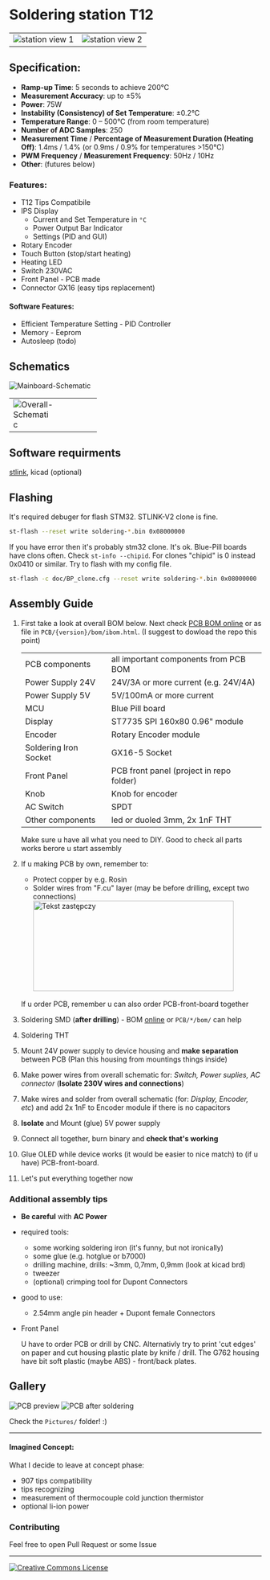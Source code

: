 # Soldering station T12

<table>
    <td><img src="Pictures/Photos/IMG_20240221_182605.jpg" alt="station view 1""></td>
    <td><img src="Pictures/Photos/IMG_20240221_183115.jpg" alt="station view 2""></td>
</table>

## Specification:
- **Ramp-up Time**: 5 seconds to achieve 200°C
- **Measurement Accuracy**: up to ±5%
- **Power**: 75W
- **Instability (Consistency) of Set Temperature**: ±0.2°C
- **Temperature Range**: 0 – 500°C (from room temperature)
- **Number of ADC Samples**: 250
- **Measurement Time** / **Percentage of Measurement Duration (Heating Off)**: 1.4ms / 1.4% (or 0.9ms / 0.9% for temperatures >150°C)
- **PWM Frequency** / **Measurement Frequency**: 50Hz / 10Hz
- **Other**: (futures below)


<!-- # About my motivation

elektroda. 
*Translated site from polish! -->

### Features:

- T12 Tips Compatibile
- IPS Display
    - Current and Set Temperature in `°C`
    - Power Output Bar Indicator
    - Settings (PID and GUI)
- Rotary Encoder
- Touch Button (stop/start heating)
- Heating LED
- Switch 230VAC 
- Front Panel - PCB made
- Connector GX16 (easy tips replacement)

#### Software Features:

- Efficient Temperature Setting - PID Controller
- Memory - Eeprom
- Autosleep (todo)

## Schematics

<table>
    <tr><img src="Pictures/Mainboard-Schematic.png" alt="Mainboard-Schematic""></tr>
    <tr>
        <td><img src="Pictures/Overall-Schematic.png" alt="Overall-Schematic" style="max-width:50%; height:auto;"></td>
    </tr>
</table>

## Software requirments

[stlink](https://github.com/stlink-org/stlink?tab=readme-ov-file), kicad (optional)

## Flashing

It's required debuger for flash STM32. STLINK-V2 clone is fine.

``` bash
st-flash --reset write soldering-*.bin 0x08000000
```

If you have error then it's probably stm32 clone. It's ok. Blue-Pill boards have clons often. Check `st-info --chipid`. For clones "chipid" is 0 instead 0x0410 or similar. Try to flash with my config file.

``` bash
st-flash -c doc/BP_clone.cfg --reset write soldering-*.bin 0x08000000
```

## Assembly Guide

1. First take a look at overall BOM below. Next check [PCB BOM online][preview-bom-v1] or as file in `PCB/{version}/bom/ibom.html`. (I suggest to dowload the repo this point)

    |||
    |-|-|
    |PCB components| all important components from PCB BOM
    |Power Supply 24V| 24V/3A or more current (e.g. 24V/4A) |
    |Power Supply 5V| 5V/100mA or more current |
    |MCU| Blue Pill board|
    |Display| ST7735 SPI 160x80 0.96" module|
    |Encoder| Rotary Encoder module|
    |Soldering Iron Socket| GX16-5 Socket|
    |Front Panel| PCB front panel (project in repo folder)|
    |Knob| Knob for encoder|
    |AC Switch| SPDT|
    |Other components| led or duoled 3mm, 2x 1nF THT|

    Make sure u have all what you need to DIY. Good to check all parts works berore u start assembly
2. If u making PCB by own, remember to:
    <!-- - U can use _Ready-to-print.pdf_ for e.g. iron-on method -->
    - Protect copper by e.g. Rosin
    - Solder wires from "F.cu" layer (may be before drilling, except two connections)
        <img src="Pictures/Wires-at-[F.Cu].png" alt="Tekst zastępczy" width="400" height="180" align="char">


    If u order PCB, remember u can also order PCB-front-board together

3. Soldering SMD (**after drilling**) - BOM [online][preview-bom-v1] or `PCB/*/bom/` can help
4. Soldering THT
5. Mount 24V power supply to device housing and **make separation** between PCB (Plan this housing from mountings things inside)

6. Make power wires from overall schematic for: _Switch, Power suplies, AC connector_ (**Isolate 230V wires and connections**)
7. Make wires and solder from overall schematic (for: _Display, Encoder, etc_) and add 2x 1nF to Encoder module if there is no capacitors
6. **Isolate** and Mount (glue) 5V power supply
7. Connect all together, burn binary and **check that's working**
8. Glue OLED while device works (it would be easier to nice match) to (if u have) PCB-front-board.
9. Let's put everything together now

### Additional assembly tips

- **Be careful** with **AC Power**

- required tools:
    - some working soldering iron (it's funny, but not ironically)
    - some glue (e.g. hotglue or b7000)
    - drilling machine, drills: ~3mm, 0,7mm, 0,9mm (look at kicad brd)
    - tweezer
    - (optional) crimping tool for Dupont Connectors

- good to use:
    - 2.54mm angle pin header + Dupont female Connectors

- Front Panel

    U have to order PCB or drill by CNC. Alternativly try to print 'cut edges' on paper and cut housing plastic plate by knife / drill. The G762 housing have bit soft plastic (maybe ABS) - front/back plates.

## Gallery

![PCB preview](Pictures/PCB-prewiew.png)
![PCB after soldering](2024-02-25-21-33-33-155.jpg)

Check the `Pictures/` folder! :)

---

#### Imagined Concept:

What I decide to leave at concept phase:

- 907 tips compatibility
- tips recognizing
- measurement of thermocouple cold junction thermistor
- optional li-ion power

### Contributing

Feel free to open Pull Request or some Issue

---

<a rel="license" href="https://creativecommons.org/licenses/by-nc/4.0"><img alt="Creative Commons License" style="border-width:0" src="https://licensebuttons.net/l/by-nc/4.0/88x31.png" /></a>

[preview-bom-v1]: https://html-preview.github.io/?url=https://github.com/szymonPJO/SolderingStation-T12/blob/main/PCB/soldering-mainboard-v1.0/bom/ibom.html